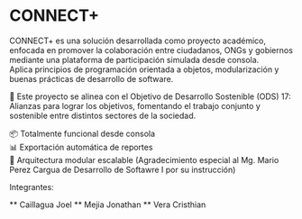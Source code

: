 # CONNECT+

CONNECT+ es una solución desarrollada como proyecto académico, enfocada en promover la colaboración entre ciudadanos, ONGs y gobiernos mediante una plataforma de participación simulada desde consola.  
Aplica principios de programación orientada a objetos, modularización y buenas prácticas de desarrollo de software.

🎯 Este proyecto se alinea con el Objetivo de Desarrollo Sostenible (ODS) 17: Alianzas para lograr los objetivos, fomentando el trabajo conjunto y sostenible entre distintos sectores de la sociedad.

📦 Totalmente funcional desde consola  
📊 Exportación automática de reportes  
🧩 Arquitectura modular escalable (Agradecimiento especial al Mg. Mario Perez Cargua de Desarrollo de Softawre I por su instrucción)


Integrantes:

** Caillagua Joel
** Mejia Jonathan
** Vera Cristhian
